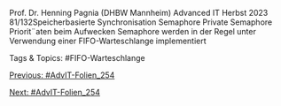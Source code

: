 Prof. Dr. Henning Pagnia (DHBW Mannheim) Advanced IT Herbst 2023 81/132Speicherbasierte Synchronisation Semaphore
Private Semaphore
Priorit¨aten beim Aufwecken
Semaphore werden in der Regel unter Verwendung einer FIFO-Warteschlange
implementiert

   Tags & Topics:
   #FIFO-Warteschlange

[Previous: #AdvIT-Folien_254](AdvIT-Folien_254.md)

[Next: #AdvIT-Folien_254](AdvIT-Folien_254.md)